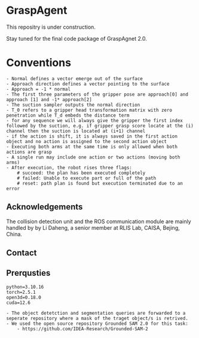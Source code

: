 
# GraspAgent

This repositry is under construction.

Stay tuned for the final code package of GraspAgnet 2.0.


# Conventions
    - Normal defines a vector emerge out of the surface
    - Approach direction defines a vector pointing to the surface
    - Approach = -1 * normal
    - The first three parameters of the gripper pose are approach[0] and approach [1] and -1* approach[2]
    - The suction sampler outputs the normal direction
    - T_0 refers to a gripper head transformation matrix with zero penetration while T_d embeds the distance term
    - for any sequence we will always give the gripper the first index followed by the suction, e.g. if gripper grasp score locate at the (i) channel then the suction is located at (i+1) channel
    - if the action is shift, it is always saved in the first action object and no action is assigned to the second action object
    - Executing both arms at the same time is only allowed when both actions are grasp
    - A single run may include one action or two actions (moving both arms)
    - After execution, the robot rises three flags:
        # succeed: the plan has been executed completely
        # failed: Unable to execute part or full of the path
        # reset: path plan is found but execution terminated due to an error


## Acknowledgements
The collision detection unit and the ROS communication module are mainly handled by by Li Daheng, a senior member at RLIS Lab, CAISA, Bejing, China.

## Contact


## Prerqusties

```
python=3.10.16
torch=2.5.1
open3d=0.18.0
cuda=12.6

- The object detetction and segmentation queries are forwarded to a seperate repository where a mask of the traget object/s is retrived.
- We used the open source repository Grounded SAM 2.0 for this task:
    - https://github.com/IDEA-Research/Grounded-SAM-2


```

